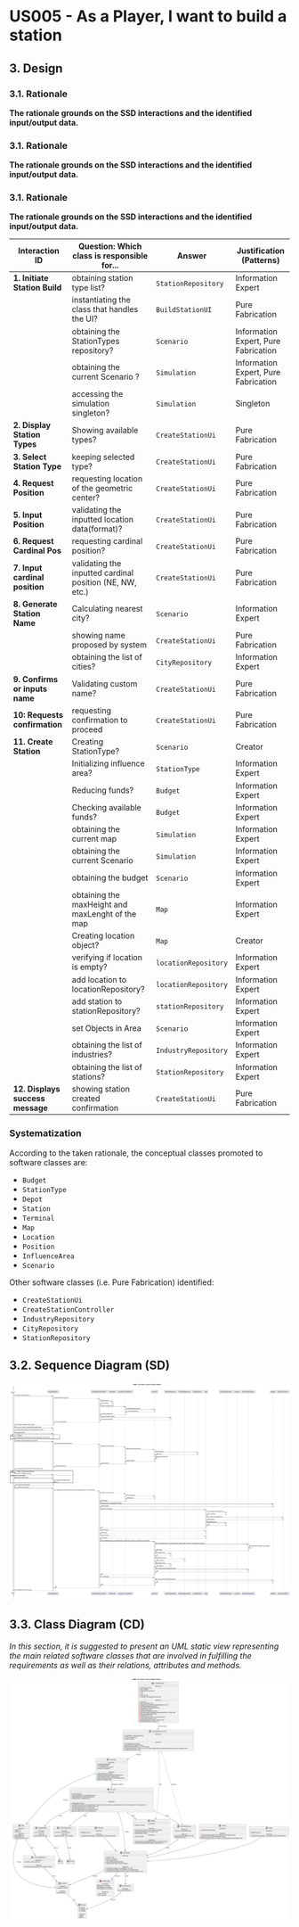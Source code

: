 # **US005 - As a Player, I want to build a station**

## 3. Design

### 3.1. Rationale

**The rationale grounds on the SSD interactions and the identified input/output data.**

### 3.1. Rationale

**The rationale grounds on the SSD interactions and the identified input/output data.**

### 3.1. Rationale

**The rationale grounds on the SSD interactions and the identified input/output data.**

| Interaction ID                   | Question: Which class is responsible for...              | Answer               | Justification (Patterns)             |
|----------------------------------|----------------------------------------------------------|----------------------|--------------------------------------|
| **1. Initiate Station Build**    | obtaining station type list?                             | `StationRepository`  | Information Expert                   |
|                                  | instantiating the class that handles the UI?             | `BuildStationUI`     | Pure Fabrication                     |
|                                  | obtaining the StationTypes repository?                   | `Scenario`           | Information Expert, Pure Fabrication |
|                                  | obtaining the current Scenario ?                         | `Simulation`         | Information Expert, Pure Fabrication |
|                                  | accessing the simulation singleton?                      | `Simulation`         | Singleton                            |
| **2. Display Station Types**     | Showing available types?                                 | `CreateStationUi`    | Pure Fabrication                     |
| **3. Select Station Type**       | keeping selected type?                                   | `CreateStationUi`    | Pure Fabrication                     |
| **4. Request Position**          | requesting location of the geometric center?             | `CreateStationUi`    | Pure Fabrication                     |
| **5. Input Position**            | validating the inputted location data(format)?           | `CreateStationUi`    | Pure Fabrication                     |
| **6. Request Cardinal Pos**      | requesting cardinal position?                            | `CreateStationUi`    | Pure Fabrication                     |
| **7. Input cardinal position**   | validating the inputted cardinal position (NE, NW, etc.) | `CreateStationUi`    | Pure Fabrication                     |
| **8. Generate Station Name**     | Calculating nearest city?                                | `Scenario`           | Information Expert                   |
|                                  | showing name proposed by system                          | `CreateStationUi`    | Pure Fabrication                     |
|                                  | obtaining the list of cities?                            | `CityRepository`     | Information Expert                   |
| **9. Confirms or inputs name**   | Validating custom name?                                  | `CreateStationUi`    | Pure Fabrication                     |
| **10: Requests confirmation**    | requesting confirmation to proceed                       | `CreateStationUi`    | Pure Fabrication                     |
| **11. Create Station**           | Creating StationType?                                    | `Scenario`           | Creator                              |
|                                  | Initializing influence area?                             | `StationType`        | Information Expert                   |
|                                  | Reducing funds?                                          | `Budget`             | Information Expert                   |
|                                  | Checking available funds?                                | `Budget`             | Information Expert                   |
|                                  | obtaining the current map                                | `Simulation`         | Information Expert                   |
|                                  | obtaining the current Scenario                           | `Simulation`         | Information Expert                   |
|                                  | obtaining the budget                                     | `Scenario`           | Information Expert                   |
|                                  | obtaining the maxHeight and maxLenght of the map         | `Map`                | Information Expert                   |
|                                  | Creating location object?                                | `Map`                | Creator                              |
|                                  | verifying if location is empty?                          | `locationRepository` | Information Expert                   |
|                                  | add location to locationRepository?                      | `locationRepository` | Information Expert                   |
|                                  | add station to stationRepository?                        | `stationRepository`  | Information Expert                   |
|                                  | set Objects in Area                                      | `Scenario`           | Information Expert                   |
|                                  | obtaining the list of industries?                        | `IndustryRepository` | Information Expert                   |
|                                  | obtaining the list of stations?                          | `StationRepository`  | Information Expert                   |
 **12. Displays success message**  | showing station created confirmation                     | `CreateStationUi`    | Pure Fabrication                     |

### Systematization ##

According to the taken rationale, the conceptual classes promoted to software classes are:

* `Budget`
* `StationType`
* `Depot`
* `Station`
* `Terminal`
* `Map`
* `Location`
* `Position`
* `InfluenceArea`
* `Scenario`

Other software classes (i.e. Pure Fabrication) identified:

* `CreateStationUi`
* `CreateStationController`
* `IndustryRepository`
* `CityRepository`
* `StationRepository`

## 3.2. Sequence Diagram (SD)

![US005-SD](svg/US005-SD.svg)

## 3.3. Class Diagram (CD)

_In this section, it is suggested to present an UML static view representing the main related software classes that are involved in fulfilling the requirements as well as their relations, attributes and methods._

![US005-CD](svg/US005-CD.svg)
